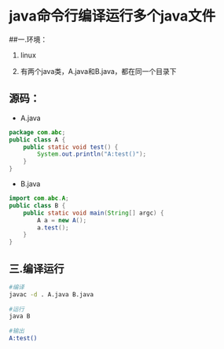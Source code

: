 # java命令行编译运行多个java文件


##一.环境：

1. linux

2. 有两个java类，A.java和B.java，都在同一个目录下

##  源码：


- A.java

```java
package com.abc;  
public class A {  
    public static void test() {  
        System.out.println("A:test()");  
    }  
}  
```

- B.java

```java
import com.abc.A;  
public class B {  
    public static void main(String[] argc) {  
        A a = new A();  
        a.test();  
    }  
}
```

## 三.编译运行

```sh
#编译  
javac -d . A.java B.java  
  
#运行  
java B  
  
#输出  
A:test()  
```
